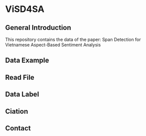 # ViSD4SA
## General Introduction
This repository contains the data of the paper: Span Detection for Vietnamese Aspect-Based Sentiment Analysis

## Data Example

## Read File

## Data Label

## Ciation

## Contact

